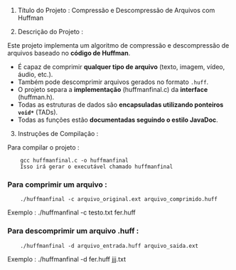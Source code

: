 1. Título do Projeto :
  Compressão e Descompressão de Arquivos com Huffman

2. Descrição do Projeto :

  Este projeto implementa um algoritmo de compressão e descompressão de arquivos baseado no **código de Huffman**.

  - É capaz de comprimir **qualquer tipo de arquivo** (texto, imagem, vídeo, áudio, etc.).
  - Também pode descomprimir arquivos gerados no formato `.huff`.
  - O projeto separa a **implementação** (huffmanfinal.c) da **interface** (huffman.h).
  - Todas as estruturas de dados são **encapsuladas utilizando ponteiros `void*`** (TADs).
  - Todas as funções estão **documentadas seguindo o estilo JavaDoc**.

3. Instruções de Compilação :

  Para compilar o projeto :

        gcc huffmanfinal.c -o huffmanfinal
        Isso irá gerar o executável chamado huffmanfinal

  ### Para comprimir um arquivo :

        ./huffmanfinal -c arquivo_original.ext arquivo_comprimido.huff
  Exemplo :
            ./huffmanfinal -c testo.txt fer.huff 

  ### Para descomprimir um arquivo .huff :
  
        ./huffmanfinal -d arquivo_entrada.huff arquivo_saida.ext
  Exemplo :
            ./huffmanfinal -d fer.huff jjj.txt

